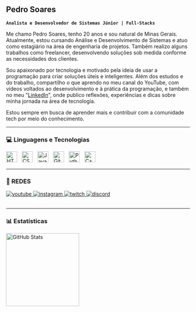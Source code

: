 ## Pedro Soares
**`Analista e Desenvolvedor de Sistemas Júnior | Full-Stacks`**

Me chamo Pedro Soares, tenho 20 anos e sou natural de Minas Gerais. Atualmente, estou cursando Análise e Desenvolvimento de Sistemas e atuo como estagiário na área de engenharia de projetos. Também realizo alguns trabalhos como freelancer, desenvolvendo soluções sob medida conforme as necessidades dos clientes.

Sou apaixonado por tecnologia e motivado pela ideia de usar a programação para criar soluções úteis e inteligentes. Além dos estudos e do trabalho, compartilho o que aprendo no meu canal do YouTube, com vídeos voltados ao desenvolvimento e à prática da programação, e também no meu "[LinkedIn](https://www.linkedin.com/in/pedro-soares-868a10293/)", onde publico reflexões, experiências e dicas sobre minha jornada na área de tecnologia.

Estou sempre em busca de aprender mais e contribuir com a comunidade tech por meio do conhecimento.
<br/>

---

### 💻 Linguagens e Tecnologias
  <img 
    align="left" 
    alt="HTML"
    title="HTML" 
    width="30px" 
    style="padding-right: 10px;" 
    src="https://cdn.jsdelivr.net/gh/devicons/devicon@latest/icons/html5/html5-original.svg" 
/>
<img 
    align="left" 
    alt="CSS" 
    title="CSS"
    width="30px" 
    style="padding-right: 10px;" 
    src="https://cdn.jsdelivr.net/gh/devicons/devicon@latest/icons/css3/css3-original.svg" 
/>
<img 
    align="left" 
    alt="JavaScript" 
    title="JavaScript"
    width="30px" 
    style="padding-right: 10px;" 
    src="https://cdn.jsdelivr.net/gh/devicons/devicon@latest/icons/javascript/javascript-original.svg" 
/>
  <img 
    align="left" 
    alt="Git" 
    title="Git"
    width="30px" 
    style="padding-right: 10px;" 
    src="https://cdn.jsdelivr.net/gh/devicons/devicon@latest/icons/git/git-original.svg" 
/>
  <img 
    align="left" 
    alt="Python" 
    title="Python"
    width="30px" 
    style="padding-right: 10px;" 
    src="https://cdn.jsdelivr.net/gh/devicons/devicon@latest/icons/python/python-original.svg" 
/>
   <img 
    align="left" 
    alt="C++" 
    title="C++"
    width="30px" 
    style="padding-right: 10px;" 
    src="https://upload.wikimedia.org/wikipedia/commons/thumb/1/18/ISO_C%2B%2B_Logo.svg/1822px-ISO_C%2B%2B_Logo.svg.png" 
/>

<br/>
<br/>

---

 ### 📱 REDES
  
  <p align="left">
    <a href="link">
        <img 
            alt="youtube" 
            title="youtube" 
            src="https://img.shields.io/badge/YouTube-FF0000?style=for-the-badge&logo=youtube&logoColor=white"
        />
    </a>
    <a href="https://www.instagram.com/pedroosoares167/?hl=pt-br">
        <img 
            alt="instagram" 
            title="instagram" 
            src="https://img.shields.io/badge/-Instagram-%23E4405F?style=for-the-badge&logo=instagram&logoColor=white"
        />
    </a>
    <a href="https://www.twitch.tv/tortadefrangoo">
        <img 
            alt="twitch" 
            title="twitch" 
            src="https://img.shields.io/badge/Twitch-9146FF?style=for-the-badge&logo=twitch&logoColor=white"
        />
    </a>
    <a href="https://discord.gg/98v7vXxQkA">
        <img 
            alt="discord" 
            title="discord" 
            src="https://img.shields.io/badge/Discord-7289DA?style=for-the-badge&logo=discord&logoColor=white"
        />
    </a>

<br/>
<br/>

---

### 📊 Estatísticas

<p>
  <img 
    align="left" 
    alt="GitHub Stats" 
    height="200" 
    style="padding-right: 10px;" 
    src="https://github-readme-stats.vercel.app/api?username=pedrosooares&show_icons=true&theme=tokyonight&include_all_commits=true&locale=pt-br" 
  />
  


